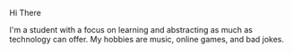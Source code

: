 Hi There

I'm a student with a focus on learning and abstracting as much as technology can offer.
My hobbies are music, online games, and bad jokes.
